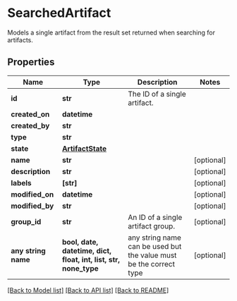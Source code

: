 # SearchedArtifact

Models a single artifact from the result set returned when searching for artifacts.

## Properties
Name | Type | Description | Notes
------------ | ------------- | ------------- | -------------
**id** | **str** | The ID of a single artifact. | 
**created_on** | **datetime** |  | 
**created_by** | **str** |  | 
**type** | **str** |  | 
**state** | [**ArtifactState**](ArtifactState.md) |  | 
**name** | **str** |  | [optional] 
**description** | **str** |  | [optional] 
**labels** | **[str]** |  | [optional] 
**modified_on** | **datetime** |  | [optional] 
**modified_by** | **str** |  | [optional] 
**group_id** | **str** | An ID of a single artifact group. | [optional] 
**any string name** | **bool, date, datetime, dict, float, int, list, str, none_type** | any string name can be used but the value must be the correct type | [optional]

[[Back to Model list]](../README.md#documentation-for-models) [[Back to API list]](../README.md#documentation-for-api-endpoints) [[Back to README]](../README.md)


